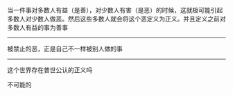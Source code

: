 当一件事对多数人有益（是善），对少数人有害（是恶）的时候，这就极可能引起多数人对少数人做恶。然后这些多数人就会将这个恶定义为正义。并且定义之前对多数人有益的事为善事
___
被禁止的恶，正是自己不一样被别人做的事
___
这个世界存在普世公认的正义吗

  

不可能的